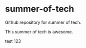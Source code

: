 summer-of-tech
==============

Github repository for summer of tech.

This summer of tech is awesome.

test 123